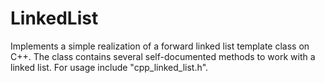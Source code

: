 # LinkedList
Implements a simple realization of a forward linked list template class on C++. The class contains several self-documented methods to work with a linked list. For usage include "cpp_linked_list.h".
